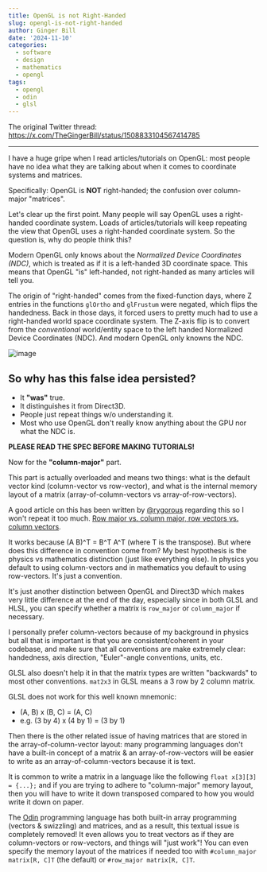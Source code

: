 ```yaml
---
title: OpenGL is not Right-Handed
slug: opengl-is-not-right-handed
author: Ginger Bill
date: '2024-11-10'
categories:
  - software
  - design
  - mathematics
  - opengl
tags:
  - opengl
  - odin
  - glsl
---
```



The original Twitter thread: https://x.com/TheGingerBill/status/1508833104567414785

----

I have a huge gripe when I read articles/tutorials on OpenGL: most people have no idea what they are talking about when it comes to coordinate systems and matrices.

Specifically: OpenGL is **NOT** right-handed; the confusion over column-major "matrices".

Let's clear up the first point. Many people will say OpenGL uses a right-handed coordinate system. Loads of articles/tutorials will keep repeating the view that OpenGL uses a right-handed coordinate system. So the question is, why do people think this?

Modern OpenGL only knows about the _Normalized Device Coordinates (NDC)_, which is treated as if it is a left-handed 3D coordinate space. This means that OpenGL "is" left-handed, not right-handed as many articles will tell you.

The origin of "right-handed" comes from the fixed-function days, where Z entries in the functions `glOrtho` and `glFrustum` were negated, which flips the handedness. Back in those days, it forced users to pretty much had to use a right-handed world space coordinate system.
The Z-axis flip is to convert from the _conventional_ world/entity space to the left handed Normalized Device Coordinates (NDC). And modern OpenGL only knowns the NDC.

![image](/images/proj_to_ndc.jpg)

## So why has this false idea persisted?

* It __"was"__ true.
* It distinguishes it from Direct3D.
* People just repeat things w/o understanding it.
* Most who use OpenGL don't really know anything about the GPU nor what the NDC is.

**PLEASE READ THE SPEC BEFORE MAKING TUTORIALS!**

Now for the **"column-major"** part.

This part is actually overloaded and means two things: what is the default vector kind (column-vector vs row-vector), and what is the internal memory layout of a matrix (array-of-column-vectors vs array-of-row-vectors).

A good article on this has been written by [@rygorous](https://x.com/rygorous) regarding this so I won't repeat it too much. [Row major vs. column major, row vectors vs. column vectors](https://fgiesen.wordpress.com/2012/02/12/row-major-vs-column-major-row-vectors-vs-column-vectors/).

It works because (A B)^T = B^T A^T (where T is the transpose). But where does this difference in convention come from? My best hypothesis is the physics vs mathematics distinction (just like everything else). In physics you default to using column-vectors and in mathematics you default to using row-vectors. It's just a convention.

It's just another distinction between OpenGL and Direct3D which makes very little difference at the end of the day, especially since in both GLSL and HLSL, you can specify whether a matrix is `row_major` or `column_major` if necessary.

I personally prefer column-vectors because of my background in physics but all that is important is that you are consistent/coherent in your codebase, and make sure that all conventions are make extremely clear: handedness, axis direction, "Euler"-angle conventions, units, etc.

GLSL also doesn't help it in that the matrix types are written "backwards" to most other conventions. `mat2x3` in GLSL means a 3 row by 2 column matrix.

GLSL does not work for this well known mnemonic:

* (A, B) x (B, C) = (A, C)
* e.g. (3 by 4) x (4 by 1) = (3 by 1)

Then there is the other related issue of having matrices that are stored in the array-of-column-vector layout: many programming languages don't have a built-in concept of a matrix & an array-of-row-vectors will be easier to write as an array-of-column-vectors because it is text.

It is common to write a matrix in a language like the following `float x[3][3] = {...};` and if you are trying to adhere to "column-major" memory layout, then you will have to write it down transposed compared to how you would write it down on paper.

The [Odin](https://odin-lang.org/) programming language has both built-in array programming (vectors & swizzling) and matrices, and as a result, this textual issue is completely removed! It even allows you to treat vectors as if they are column-vectors or row-vectors, and things will "just work"! You can even specify the memory layout of the matrices if needed too with `#column_major matrix[R, C]T` (the default) or `#row_major matrix[R, C]T`.